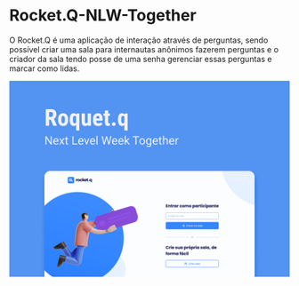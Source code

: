 # Rocket.Q-NLW-Together

O Rocket.Q é uma aplicação de interação através de perguntas, sendo possível criar uma sala para internautas anônimos fazerem perguntas e o criador da sala tendo posse de uma senha gerenciar essas perguntas e marcar como lidas.

![page-login](https://github.com/Patricia17991/Rocket.Q-NLW-Together/blob/main/images/capa.png?raw=true)  
